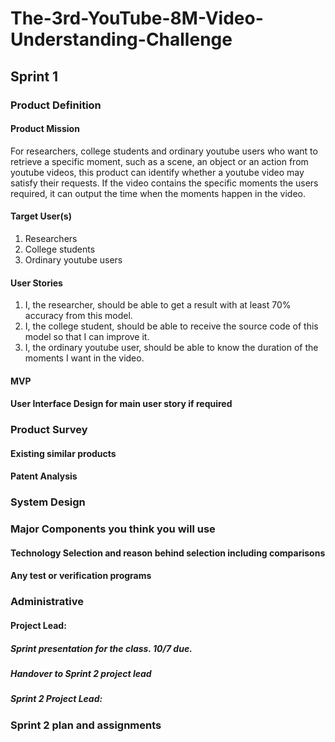 # The-3rd-YouTube-8M-Video-Understanding-Challenge
## Sprint 1

### Product Definition

#### Product Mission
For researchers, college students and ordinary youtube users who want to retrieve a specific moment, such as a scene, an object or an action from youtube videos, this product can identify whether a youtube video may satisfy their requests. If the video contains the specific moments the users required, it can output the time when the moments happen in the video. 

#### Target User(s)
  1. Researchers
  2. College students
  3. Ordinary youtube users

#### User Stories
1. I, the researcher, should be able to get a result with at least 70% accuracy from this model.
2. I, the college student, should be able to receive the source code of this model so that I can improve it.
3. I, the ordinary youtube user, should be able to know the duration of the moments I want in the video.


#### MVP

#### User Interface Design for main user story if required

### Product Survey

#### Existing similar products

#### Patent Analysis

### System Design

### Major Components you think you will use

#### Technology Selection and reason behind selection including comparisons

#### Any test or verification programs

### Administrative

#### Project Lead: 
##### Sprint presentation for the class. 10/7 due.
##### Handover to Sprint 2 project lead
##### Sprint 2 Project Lead:

### Sprint 2 plan and assignments

